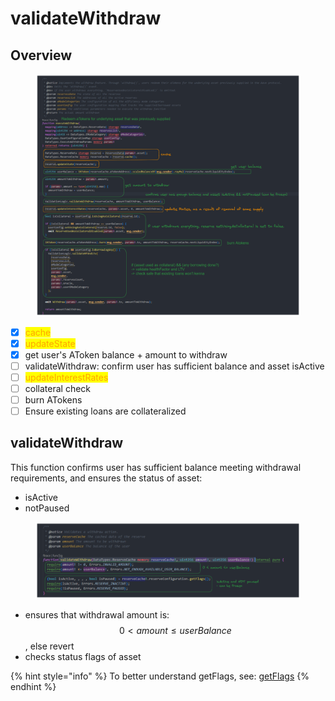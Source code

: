 # validateWithdraw

## Overview

<figure><img src="../../.gitbook/assets/image (50).png" alt=""><figcaption></figcaption></figure>

* [x] <mark style="color:orange;">cache</mark>
* [x] <mark style="color:orange;">updateState</mark>
* [x] get user's AToken balance + amount to withdraw
* [ ] validateWithdraw: confirm user has sufficient balance and asset isActive
* [ ] <mark style="color:orange;">updateInterestRates</mark>
* [ ] collateral check
* [ ] burn ATokens
* [ ] Ensure existing loans are collateralized

## validateWithdraw

This function confirms user has sufficient balance meeting withdrawal requirements, and ensures the status of asset:

* isActive
* notPaused

<figure><img src="../../.gitbook/assets/image (32).png" alt=""><figcaption></figcaption></figure>

* ensures that withdrawal amount is: $$0 < amount \leq userBalance$$, else revert
* checks status flags of asset

{% hint style="info" %}
To better understand getFlags, see: [getFlags](../common-functions/getflags/)
{% endhint %}

